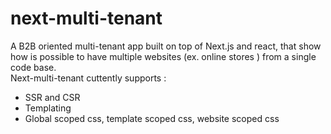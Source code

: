 # next-multi-tenant
A B2B oriented multi-tenant app built on top of Next.js and react, that show how is possible to have multiple websites (ex. online stores ) from a single code base.  
Next-multi-tenant cuttently supports :

- SSR and CSR
- Templating
- Global scoped css, template scoped css, website scoped css
  